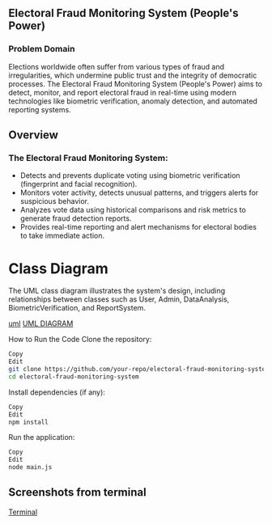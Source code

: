 ## Electoral Fraud Monitoring System (People's Power)
### Problem Domain
Elections worldwide often suffer from various types of fraud and irregularities, which undermine public trust and the integrity of democratic processes. The Electoral Fraud Monitoring System (People's Power) aims to detect, monitor, and report electoral fraud in real-time using modern technologies like biometric verification, anomaly detection, and automated reporting systems.

## Overview
### The Electoral Fraud Monitoring System:

* Detects and prevents duplicate voting using biometric verification (fingerprint and facial recognition).
* Monitors voter activity, detects unusual patterns, and triggers alerts for suspicious behavior.
* Analyzes vote data using historical comparisons and risk metrics to generate fraud detection reports.
* Provides real-time reporting and alert mechanisms for electoral bodies to take immediate action.

# Class Diagram
The UML class diagram illustrates the system's design, including relationships between classes such as User, Admin, DataAnalysis, BiometricVerification, and ReportSystem.

[uml](Screenshot%20from%202025-01-19%2007-02-41.png/)
[UML DIAGRAM](https://drive.google.com/file/d/1tq72qPS7rpFvUSra9cqNyc-_FcY5CTcf/view?usp=sharing)

How to Run the Code
Clone the repository:

```bash
Copy
Edit
git clone https://github.com/your-repo/electoral-fraud-monitoring-system.git
cd electoral-fraud-monitoring-system 
```

Install dependencies (if any):
```bash
Copy 
Edit
npm install 
```

Run the application:
```bash
Copy
Edit
node main.js
```
 
 ## Screenshots from terminal
 [Terminal](./Screenshot%20from%202025-01-19%2019-41-10.png)

